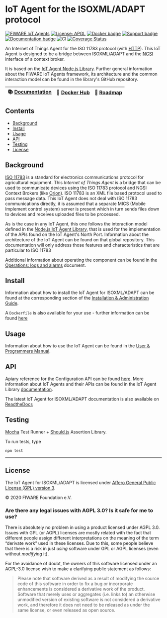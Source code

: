 # IoT Agent for the ISOXML/ADAPT protocol

[![FIWARE IoT Agents](https://nexus.lab.fiware.org/static/badges/chapters/iot-agents.svg)](https://www.fiware.org/developers/catalogue/)
[![License: APGL](https://img.shields.io/github/license/FIWARE/iotagent-isoxml.svg)](https://opensource.org/licenses/AGPL-3.0)
[![Docker badge](https://img.shields.io/docker/pulls/fiware/iotagent-isoxml.svg)](https://hub.docker.com/r/fiware/iotagent-isoxml/)
[![Support badge](https://img.shields.io/badge/tag-fiware+iot-orange.svg?logo=stackoverflow)](https://stackoverflow.com/questions/tagged/fiware+iot)
<br/>
[![Documentation badge](https://img.shields.io/readthedocs/fiware-iotagent-isoxml.svg)](https://fiware-iotagent-isoxml.readthedocs.io/en/latest/?badge=latest)
![CI](https://github.com/FIWARE/iotagent-isoxml/workflows/CI/badge.svg)
[![Coverage Status](https://coveralls.io/repos/github/FIWARE/iotagent-isoxml/badge.svg?branch=master)](https://coveralls.io/github/FIWARE/iotagent-isoxml?branch=master)

An Internet of Things Agent for the ISO 11783 protocol (with [HTTP](https://www.w3.org/Protocols/)). This IoT Agent is
designed to be a bridge between ISOXML/ADAPT and the
[NGSI](https://swagger.lab.fiware.org/?url=https://raw.githubusercontent.com/FIWARE/specifications/master/OpenAPI/ngsiv2/ngsiv2-openapi.json)
interface of a context broker.

It is based on the [IoT Agent Node.js Library](https://github.com/telefonicaid/iotagent-node-lib). Further general
information about the FIWARE IoT Agents framework, its architecture and the common interaction model can be found in the
library's GitHub repository.

| :books: [Documentation](https://fiware-iotagent-isoxml.readthedocs.io) | :whale: [Docker Hub](https://hub.docker.com/r/fiware/iotagent-isoxml/) | :dart: [Roadmap](https://github.com/FIWARE/iotagent-isoxml/blob/master/docs/roadmap.md) |
| ---------------------------------------------------------------------- | ---------------------------------------------------------------------- | --------------------------------------------------------------------------------------- |


## Contents

-   [Background](#background)
-   [Install](#install)
-   [Usage](#usage)
-   [API](#api)
-   [Testing](#testing)
-   [License](#license)

## Background

[ISO 11783](https://www.iso.org/obp/ui/#iso:std:iso:11783:-10:ed-2:v1:en) is a standard for electronics communications
protocol for agricultural equipment. This _Internet of Things Agent_ is a bridge that can be used to communicate devices
using the ISO 11783 protocol and NGSI Context Brokers (like [Orion](https://github.com/telefonicaid/fiware-orion)). ISO
11783 is an XML file based protocol used to pass message data. This IoT Agent does not deal with ISO 11783
communications directly, it is assumed that a separate MICS (Mobile Implement control system) server is present which in
turn sends files down to devices and receives uploaded files to be processed.

As is the case in any IoT Agent, this one follows the interaction model defined in the
[Node.js IoT Agent Library](https://github.com/telefonicaid/iotagent-node-lib), that is used for the implementation of
the APIs found on the IoT Agent's North Port. Information about the architecture of the IoT Agent can be found on that
global repository. This documentation will only address those features and characteristics that are particular to ISO
11783

Additional information about operating the component can be found in the
[Operations: logs and alarms](docs/operations.md) document.

## Install

Information about how to install the IoT Agent for ISOXML/ADAPT can be found at the corresponding section of the
[Installation & Administration Guide](docs/installationguide.md).

A `Dockerfile` is also available for your use - further information can be found [here](docker/README.md)

## Usage

Information about how to use the IoT Agent can be found in the [User & Programmers Manual](docs/usermanual.md).

## API

Apiary reference for the Configuration API can be found
[here](https://telefonicaiotiotagents.docs.apiary.io/#reference/configuration-api). More information about IoT Agents
and their APIs can be found in the IoT Agent Library [documentation](https://iotagent-node-lib.readthedocs.io/).

The latest IoT Agent for ISOXML/ADAPT documentation is also available on
[ReadtheDocs](https://fiware-iotagent-isoxml.readthedocs.io/en/latest/)

## Testing

[Mocha](https://mochajs.org/) Test Runner + [Should.js](https://shouldjs.github.io/) Assertion Library.

To run tests, type

```console
npm test
```

---

## License

The IoT Agent for ISOXML/ADAPT is licensed under [Affero General Public License (GPL) version 3](./LICENSE).

© 2020 FIWARE Foundation e.V.

### Are there any legal issues with AGPL 3.0? Is it safe for me to use?

There is absolutely no problem in using a product licensed under AGPL 3.0. Issues with GPL (or AGPL) licenses are mostly
related with the fact that different people assign different interpretations on the meaning of the term “derivate work”
used in these licenses. Due to this, some people believe that there is a risk in just _using_ software under GPL or AGPL
licenses (even without _modifying_ it).

For the avoidance of doubt, the owners of this software licensed under an AGPL-3.0 license wish to make a clarifying
public statement as follows:

> Please note that software derived as a result of modifying the source code of this software in order to fix a bug or
> incorporate enhancements is considered a derivative work of the product. Software that merely uses or aggregates (i.e.
> links to) an otherwise unmodified version of existing software is not considered a derivative work, and therefore it
> does not need to be released as under the same license, or even released as open source.

